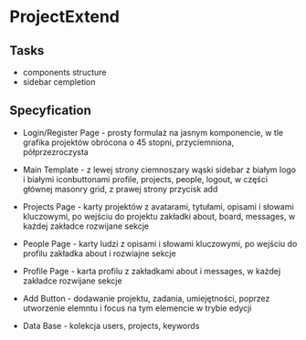 # ProjectExtend

## Tasks

- components structure
- sidebar cempletion

## Specyfication

- Login/Register Page - prosty formulaż na jasnym komponencie, w tle grafika projektów obrócona o 45 stopni, przyciemniona, półprzezroczysta

- Main Template - z lewej strony ciemnoszary wąski sidebar z białym logo i białymi iconbuttonami profile, projects, people, logout, w części głównej masonry grid, z prawej strony przycisk add

- Projects Page - karty projektów z avatarami, tytułami, opisami i słowami kluczowymi, po wejściu do projektu zakładki about, board, messages, w każdej zakładce rozwijane sekcje

- People Page - karty ludzi z opisami i słowami kluczowymi, po wejściu do profilu zakładka about i rozwiajne sekcje

- Profile Page - karta profilu z zakładkami about i messages, w każdej zakładce rozwijane sekcje

- Add Button - dodawanie projektu, zadania, umiejętności, poprzez utworzenie elemntu i focus na tym elemencie w trybie edycji

- Data Base - kolekcja users, projects, keywords
